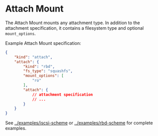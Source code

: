 # Attach Mount

The Attach Mount mounts any attachment type.  In addition to the attachment specification, it contains a filesystem type and optional `mount_options`.

Example Attach Mount specification:

```json
{
    "kind": "attach",
    "attach": {
        "kind": "rbd",
        "fs_type": "squashfs",
        "mount_options": [
            "ro"
        ],
        "attach": { 
            // attachment specification
            // ...
        }
    }
}
```

See [../examples/iscsi-scheme](../examples/iscsi-scheme.md) or [../examples/rbd-scheme](../examples/rbd-scheme.md) for complete examples.